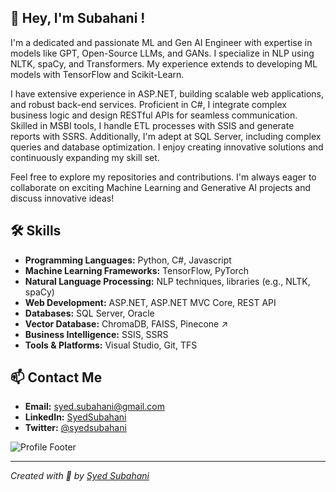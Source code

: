 ## 👋 Hey, I'm Subahani !
I'm a dedicated and passionate ML and Gen AI Engineer with expertise in models like GPT, Open-Source LLMs, and GANs. I specialize in NLP using NLTK, spaCy, and Transformers. My experience extends to developing ML models with TensorFlow and Scikit-Learn. 

I have extensive experience in ASP.NET, building scalable web applications, and robust back-end services. Proficient in C#, I integrate complex business logic and design RESTful APIs for seamless communication. Skilled in MSBI tools, I handle ETL processes with SSIS and generate reports with SSRS. Additionally, I'm adept at SQL Server, including complex queries and database optimization. I enjoy creating innovative solutions and continuously expanding my skill set. 

Feel free to explore my repositories and contributions. I'm always eager to collaborate on exciting Machine Learning and Generative AI projects and discuss innovative ideas!

## 🛠️ Skills

- **Programming Languages:** Python, C#, Javascript
- **Machine Learning Frameworks:** TensorFlow, PyTorch
- **Natural Language Processing:** NLP techniques, libraries (e.g., NLTK, spaCy)
- **Web Development:** ASP.NET, ASP.NET MVC Core, REST API
- **Databases:** SQL Server, Oracle
- **Vector Database:** ChromaDB, FAISS, Pinecone ↗
- **Business Intelligence:** SSIS, SSRS
- **Tools & Platforms:** Visual Studio, Git, TFS


## 📫 Contact Me

- **Email:** [syed.subahani@gmail.com](mailto:syed.subahani@gmail.com)
- **LinkedIn:** [SyedSubahani](https://www.linkedin.com/in/syedsubahani)
- **Twitter:** [@syedsubahani](https://twitter.com/syedsubahani)

![Profile Footer](https://your-image-url.com/footer.png)

---

*Created with 💖 by [Syed Subahani](https://github.com/syedsubahani)*

<!--
**SyedSubahani/SyedSubahani** is a ✨ _special_ ✨ repository because its `README.md` (this file) appears on your GitHub profile.

Here are some ideas to get you started:

- 🔭 I’m currently working on ...
- 🌱 I’m currently learning ...
- 👯 I’m looking to collaborate on ...
- 🤔 I’m looking for help with ...
- 💬 Ask me about ...
- 📫 How to reach me: ...
- 😄 Pronouns: ...
- ⚡ Fun fact: ...
-->
